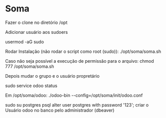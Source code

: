 # Soma

Fazer o clone no diretório /opt

Adicionar usuário aos sudoers

usermod -aG sudo

Rodar Instalação (não rodar o script como root (sudo)):
./opt/soma/soma.sh

Caso não seja possível a execução de permissão para o arquivo:
chmod 777 /opt/soma/soma.sh

Depois mudar o grupo e o usuário propretário

sudo service odoo status

Em /opt/soma/odoo:
./odoo-bin --config=/opt/soma/init/odoo.conf

sudo su postgres
psql
alter user postgres with password '123';
criar o Usuário odoo no banco pelo administrador (dbeaver)
